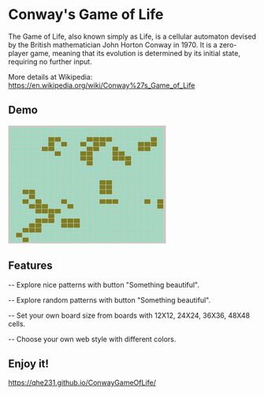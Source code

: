 # Conway's Game of Life
The Game of Life, also known simply as Life, is a cellular automaton devised by the British mathematician 
John Horton Conway in 1970. It is a zero-player game, meaning that its evolution is determined by its initial 
state, requiring no further input. 

More details at Wikipedia: https://en.wikipedia.org/wiki/Conway%27s_Game_of_Life

## Demo
![](demo.gif)

## Features

-- Explore nice patterns with button "Something beautiful".

-- Explore random patterns with button "Something beautiful". 

-- Set your own board size from boards with 12X12, 24X24, 36X36, 48X48 cells.

-- Choose your own web style with different colors.

## Enjoy it!

https://qhe231.github.io/ConwayGameOfLife/
